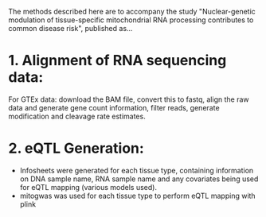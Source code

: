 The methods described here are to accompany the study "Nuclear-genetic modulation of tissue-specific mitochondrial RNA processing contributes to common disease risk", published as...

# 1. Alignment of RNA sequencing data:

For GTEx data: download the BAM file, convert this to fastq, align the raw data and generate gene count information, filter reads, generate modification and cleavage rate estimates.

# 2. eQTL Generation:

- Infosheets were generated for each tissue type, containing information on DNA sample name, RNA sample name and any covariates being used for eQTL mapping (various models used).
- mitogwas was used for each tissue type to perform eQTL mapping with plink
